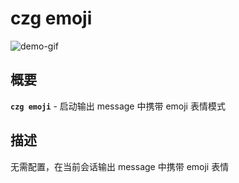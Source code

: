 # czg emoji

![demo-gif](https://user-images.githubusercontent.com/40693636/175755456-8571e18f-9b9e-4f2b-9042-5e9c6a82a2cd.gif) <!-- size=688x247 -->

## 概要

**`czg emoji`** - 启动输出 message 中携带 emoji 表情模式

## 描述

无需配置，在当前会话输出 message 中携带 emoji 表情
